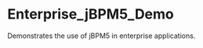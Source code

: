 Enterprise_jBPM5_Demo
=====================

Demonstrates the use of jBPM5 in enterprise applications.